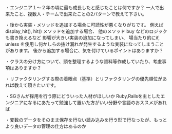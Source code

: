 ・エンジニア１～２年の頃に最も成長したと感じたことは何ですか？
一人で出来たこと、複数人・チームで出来たことの2パターンで教えて下さい。

・後から実装・メソッドを追加する場合に可読性が悪くなりがちです。
  例えばdisplay_hit(), hit() メソッドを追加する場合、
  他のメソッド buy などのロジックも書き換えるなど  影響が大きい実装の追加になってしまい、
  場当たり的にif, unless を使用し何かしらの抜け漏れが発生するような実装になってしまうことがあります。
  後から追加する場合に、気を付けているポイントはありますか？

・クラスの分け方について、頭を整理するような資料等作成していたり、考慮事項はありますか？

・リファクタリングする際の着眼点（基準）とリファクタリングの優先順位があれば教えて頂きたいです。

・SGさんが採用を行う際にどういった人材がほしいか
Ruby,Railsを主としたエンジニアになるにあたって勉強して置いた方がいい分野や言語のおススメがあれば

・変数のデータをそのまま保存を行ない読み込みを行う形で行なったが、もっとより良いデータの管理の仕方はあるのか